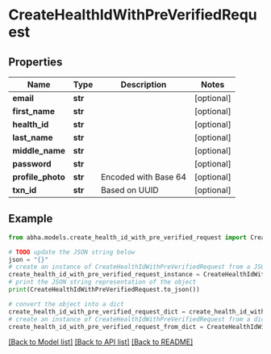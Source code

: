 # CreateHealthIdWithPreVerifiedRequest


## Properties

Name | Type | Description | Notes
------------ | ------------- | ------------- | -------------
**email** | **str** |  | [optional] 
**first_name** | **str** |  | [optional] 
**health_id** | **str** |  | [optional] 
**last_name** | **str** |  | [optional] 
**middle_name** | **str** |  | [optional] 
**password** | **str** |  | [optional] 
**profile_photo** | **str** | Encoded with Base 64 | [optional] 
**txn_id** | **str** | Based on UUID | [optional] 

## Example

```python
from abha.models.create_health_id_with_pre_verified_request import CreateHealthIdWithPreVerifiedRequest

# TODO update the JSON string below
json = "{}"
# create an instance of CreateHealthIdWithPreVerifiedRequest from a JSON string
create_health_id_with_pre_verified_request_instance = CreateHealthIdWithPreVerifiedRequest.from_json(json)
# print the JSON string representation of the object
print(CreateHealthIdWithPreVerifiedRequest.to_json())

# convert the object into a dict
create_health_id_with_pre_verified_request_dict = create_health_id_with_pre_verified_request_instance.to_dict()
# create an instance of CreateHealthIdWithPreVerifiedRequest from a dict
create_health_id_with_pre_verified_request_from_dict = CreateHealthIdWithPreVerifiedRequest.from_dict(create_health_id_with_pre_verified_request_dict)
```
[[Back to Model list]](../README.md#documentation-for-models) [[Back to API list]](../README.md#documentation-for-api-endpoints) [[Back to README]](../README.md)



